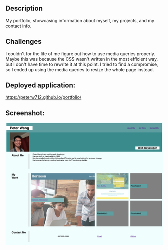 ## Description
My portfolio, showcasing information about myself, my projects, and my contact info.
## Challenges
I couldn't for the life of me figure out how to use media queries properly.
Maybe this was because the CSS wasn't written in the most efficient way, but I don't have time to rewrite it at this point.
I tried to find a compromise, so I ended up using the media queries to resize the whole page instead.
## Deployed application:
https://peterw712.github.io/portfolio/
## Screenshot:
![screenshot](assets/images/screenshot.png)
